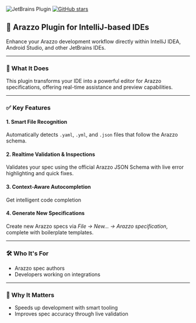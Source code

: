 ![JetBrains Plugin](https://img.shields.io/jetbrains/plugin/v/28079-arazzo)
[![GitHub stars](https://img.shields.io/github/stars/Pakisan/arazzo-idea-plugin?style=social)](https://github.com/Pakisan/arazzo-idea-plugin/stargazers)

## 🚀 Arazzo Plugin for IntelliJ-based IDEs

Enhance your Arazzo development workflow directly within IntelliJ IDEA, Android Studio, and other JetBrains IDEs.

---

### 📄 What It Does

This plugin transforms your IDE into a powerful editor for Arazzo specifications, offering real-time assistance and preview capabilities.

---

### ✅ Key Features

#### 1. Smart File Recognition
Automatically detects `.yaml`, `.yml`, and `.json` files that follow the Arazzo schema.

#### 2. Realtime Validation & Inspections
Validates your spec using the official Arazzo JSON Schema with live error highlighting and quick fixes.

#### 3. Context-Aware Autocompletion
Get intelligent code completion

#### 4. Generate New Specifications
Create new Arazzo specs via *File → New… → Arazzo specification*, complete with boilerplate templates.

---

### 🛠 Who It's For

- Arazzo spec authors
- Developers working on integrations

---

### 🌟 Why It Matters

- Speeds up development with smart tooling
- Improves spec accuracy through live validation
